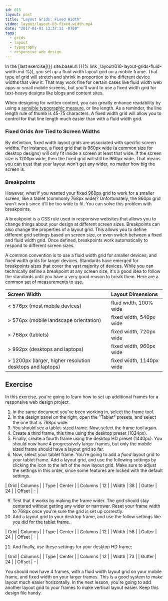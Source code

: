 ```yaml
---
id: 015
layout: post
title: "Layout Grids: Fixed Width"
video: layout/layout-03-fixed-width.mp4
date: "2017-01-01 13:37:11 -0700"
tags:
  - grids
  - layout
  - typography
  - responsive web design
---
```


In the [last exercise]({{ site.baseurl }}{% link _layout/010-layout-grids-fluid-width.md %}), you set up a fluid width layout grid on a mobile frame. That type of grid will stretch and shrink in proportion to the different device widths that view it. That may work fine for certain cases like fluid width web apps or small mobile screens, but you'll want to use a fixed width grid for text-heavy designs like blogs and content sites.

When designing for written content, you can greatly enhance readability by using a [sensible typographic measure](LINKME), or line length. As a reminder, the line length rule of thumb is 45-75 characters. A fixed width grid will allow you to control for that line length much easier than with a fluid width grid.

### Fixed Grids Are Tied to Screen Widths

By definition, fixed width layout grids are associated with specific screen widths. For instance, a fixed grid that is 960px wide (a common size for desktop designs) will only fit inside a screen at least that wide. If the screen size is 1200px wide, then the fixed grid will still be 960px wide. That means you can trust that your layout won't get any wider, no matter how big the screen is.

### Breakpoints

However, what if you wanted your fixed 960px grid to work for a smaller screen, like a tablet (commonly 768px wide)? Unfortunately, the 960px grid won't work since it'll be too wide to fit. You can solve this problem with breakpoints.

A breakpoint is a CSS rule used in responsive websites that allows you to change things about your design at different screen sizes. Breakpoints can also change the properties of a layout grid. This allows you to define different grid settings based on screen size, or even switch between a fixed and fluid width grid. Once defined, breakpoints work automatically to respond to different screen sizes.

A common convention is to use a fluid width grid for smaller devices, and fixed width grids for larger devices. Standards have emerged for breakpoints sizes that cover the vast majority of devices. While you can technically define a breakpoint at any screen size, it's a good idea to follow the standards until you have a very good reason to break them. Here are a common set of measurements to use.

Screen Width                                              | Layout Dimensions        |
:-------------------------------------------------------- | :----------------------- |
< 576px (most mobile devices)                             | fluid width, 100% wide   |
> 576px (mobile landscape orientation)                    | fixed width, 540px wide  |
> 768px (tablets)                                         | fixed width, 720px wide  |
> 992px (desktops and laptops)                            | fixed width, 960px wide  |
> 1200px (larger, higher resolution desktops and laptops) | fixed width, 1140px wide |

<!--more-->
## Exercise

In this exercise, you're going to learn how to set up additional frames for a responsive web design project.

1. In the same document you've been working in, select the <span data-keyCombo="frame">frame tool</span>.
2. In the design panel on the right, open the "Tablet" presets, and select the one that is 768px wide.
3. You should see a tablet-sized frame. Now, select the <span data-keyCombo="frame">frame tool</span> again.
4. Create a third frame, this time using the desktop preset (1024px).
5. Finally, create a fourth frame using the desktop HD preset (1440px). You should now have 4 progressively larger frames, but only the mobile sized frame should have a layout grid so far.
6. Now, select your tablet frame. You're going to add a *fixed* layout grid to your tablet frame. Add a layout grid, and use the following settings by clicking the icon to the left of the new layout grid. Make sure to adjust the settings in this order, since some features are locked with the default settings.

| Grid | Columns |
| Type | Center |
| Columns | 12 |
| Width | 38 |
| Gutter | 24 |
| Offset | - |

9. Test that it works by making the frame wider. The grid should stay centered without getting any wider or narrower. Reset your frame width to 768px once you're sure the grid is set up correctly.
10. Add a layout grid to your desktop frame, and use the follow settings like you did for the tablet frame.

| Grid | Columns |
| Type | Center |
| Columns | 12 |
| Width | 58 |
| Gutter | 24 |
| Offset | - |

11. And finally, use these settings for your desktop HD frame:

| Grid | Columns |
| Type | Center |
| Columns | 12 |
| Width | 73 |
| Gutter | 24 |
| Offset | - |

You should now have 4 frames, with a fluid width layout grid on your mobile frame, and fixed width on your larger frames. This is a good system to make layout much easier horizontally. In the next lesson, you're going to add another layout grid to your frames to make vertical layout easier. Keep this design file handy.
